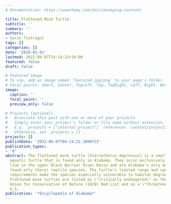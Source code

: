 ```yaml
---
# Documentation: https://wowchemy.com/docs/managing-content/

title: Flattened Musk Turtle
subtitle: ''
summary: ''
authors:
- Sarin Tiatragul
tags: []
categories: []
date: '2018-01-01'
lastmod: 2022-06-07T14:14:22+10:00
featured: false
draft: false

# Featured image
# To use, add an image named `featured.jpg/png` to your page's folder.
# Focal points: Smart, Center, TopLeft, Top, TopRight, Left, Right, BottomLeft, Bottom, BottomRight.
image:
  caption: ''
  focal_point: ''
  preview_only: false

# Projects (optional).
#   Associate this post with one or more of your projects.
#   Simply enter your project's folder or file name without extension.
#   E.g. `projects = ["internal-project"]` references `content/project/deep-learning/index.md`.
#   Otherwise, set `projects = []`.
projects: []
publishDate: '2022-06-07T04:14:22.289072Z'
publication_types:
- '0'
abstract: The flattened musk turtle (Sternotherus depressus) is a small species of
  aquatic turtle that is found only in Alabama. They occur exclusively above the fall
  line in the upper Black Warrior River Basin and are Alabama's only endemic (meaning
  found only there) reptile species. The turtle's limited range and specific habitat
  requirements make the species especially vulnerable to habitat degradation and loss.
  Flattened musk turtles are listed as \"critically endangered\" on the International
  Union for Conservation of Nature (IUCN) Red List and as a \"threatened\" under the
  U.S.
publication: '*Encyclopedia of Alabama*'
---
```


